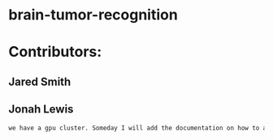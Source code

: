 # brain-tumor-recognition
#
#
# Contributors:
## Jared Smith
## Jonah Lewis


```bash
we have a gpu cluster. Someday I will add the documentation on how to access it
```